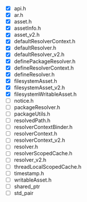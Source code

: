 -[x] api.h
-[x] ar.h
-[x] asset.h
-[x] assetInfo.h
-[x] asset_v2.h
-[x] defaultResolverContext.h
-[x] defaultResolver.h
-[x] defaultResolver_v2.h
-[x] definePackageResolver.h
-[x] defineResolverContext.h
-[x] defineResolver.h
-[x] filesystemAsset.h
-[x] filesystemAsset_v2.h
-[x] filesystemWritableAsset.h
-[ ] notice.h
-[ ] packageResolver.h
-[ ] packageUtils.h
-[ ] resolvedPath.h
-[ ] resolverContextBinder.h
-[ ] resolverContext.h
-[ ] resolverContext_v2.h
-[ ] resolver.h
-[ ] resolverScopedCache.h
-[ ] resolver_v2.h
-[ ] threadLocalScopedCache.h
-[ ] timestamp.h
-[ ] writableAsset.h
-[ ] shared_ptr
-[ ] std_pair
